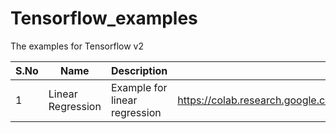 # Tensorflow_examples
The examples for Tensorflow v2

| S.No | Name | Description |   Link	| 
| ---------- | ---------- | ----------------- |----------------- |
| 1 | Linear Regression |   Example for linear regression  |  https://colab.research.google.com/github/nikku1234/Tensorflow_examples/blob/master/Linear.ipynb|

